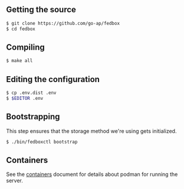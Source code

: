 ## Getting the source

```sh
$ git clone https://github.com/go-ap/fedbox
$ cd fedbox
```

## Compiling

```sh
$ make all
```

## Editing the configuration

```sh
$ cp .env.dist .env
$ $EDITOR .env
```

## Bootstrapping

This step ensures that the storage method we're using gets initialized.

```sh
$ ./bin/fedboxctl bootstrap
```

## Containers

See the [containers](./containers.md) document for details about podman for running the server.
